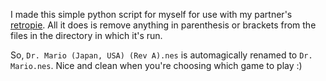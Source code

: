 I made this simple python script for myself for use with my partner's [retropie](https://retropie.org.uk/). All it does is remove anything in parenthesis or brackets from the files in the directory in which it's run.

So, `Dr. Mario (Japan, USA) (Rev A).nes` is automagically renamed to `Dr. Mario.nes`. Nice and clean when you're choosing which game to play :)